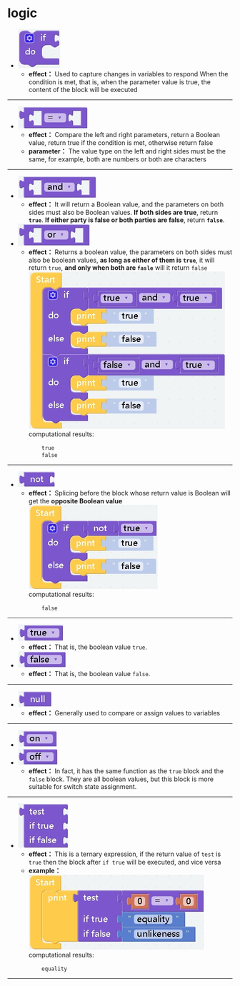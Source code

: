 # logic

* ![a](./img/logic/ifdo.jpg)  
    - **effect：** Used to capture changes in variables to respond When the condition is met, that is, when the parameter value is true, the content of the block will be executed 
    
***

* ![a](./img/logic/dengdengyu.jpg)  
    - **effect：** Compare the left and right parameters, return a Boolean value, return true if the condition is met, otherwise return false
    - **parameter：** The value type on the left and right sides must be the same, for example, both are numbers or both are characters

***

* ![a](./img/logic/and.jpg)  
    - **effect：** It will return a Boolean value, and the parameters on both sides must also be Boolean values. __If both sides are true__, return __`true`__. __If either party is false or both parties are false__, return __`false`__.
* ![a](./img/logic/or.jpg)  
   - **effect：** Returns a boolean value, the parameters on both sides must also be boolean values, __as long as either of them is `true`__, it will return `true`, __and only when both are `fasle`__ will it return `false`  
    ![a](./img/logic/andexample.jpg)  
    computational results:
        ```
            true
            false
        ```

***

* ![a](./img/logic/not.jpg)  
    - **effect：** Splicing before the block whose return value is Boolean will get the __opposite Boolean value__  
    ![a](./img/logic/notexample.jpg)  
    computational results:
        ```
            false
        ```
***

* ![a](./img/logic/true.jpg)  
    - **effect：** That is, the boolean value `true`.
* ![a](./img/logic/false.jpg)  
    - **effect：** That is, the boolean value `false`.
***

* ![a](./img/logic/null.jpg)  
    - **effect：** Generally used to compare or assign values to variables
***

* ![a](./img/logic/on.jpg)  
* ![a](./img/logic/off.jpg)  
    - **effect：** In fact, it has the same function as the `true` block and the `false` block. They are all boolean values, but this block is more suitable for switch state assignment.
***

* ![a](./img/logic/test.jpg)  
    - **effect：** This is a ternary expression, if the return value of `test` is `true` then the block after `if true` will be executed, and vice versa
    - **example：**  
    ![a](./img/logic/testexample.jpg)  
    computational results:
        ```
            equality
        ```
***